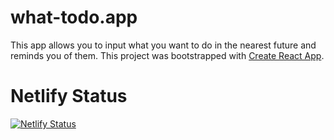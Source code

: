 # what-todo.app

This app allows you to input what you want to do in the nearest future and reminds you of them.
This project was bootstrapped with [Create React App](https://github.com/facebook/create-react-app).

# Netlify Status

[![Netlify Status](https://api.netlify.com/api/v1/badges/1a347dd8-dc1a-4f66-896f-a6cedf37cd02/deploy-status)](https://app.netlify.com/sites/santorz-todo/deploys)
